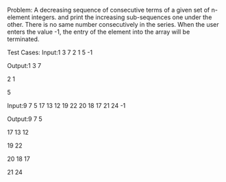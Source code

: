 Problem: A decreasing sequence of consecutive terms of a given set of n-element integers.
and print the increasing sub-sequences one under the other. There is no same number consecutively in the series. When the user enters the value -1, the entry of the element into the array will be terminated.

Test Cases:
Input:1 3 7 2 1 5 -1

Output:1 3 7

2 1

5

Input:9 7 5 17 13 12 19 22 20 18 17 21 24 -1                                                                                                   

Output:9 7 5

17 13 12 

19 22

20 18 17

21 24

